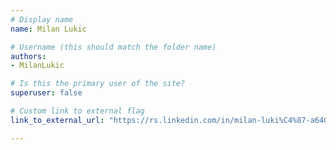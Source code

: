 ```yaml
---
# Display name
name: Milan Lukic

# Username (this should match the folder name)
authors:
- MilanLukic

# Is this the primary user of the site?
superuser: false

# Custom link to external flag
link_to_external_url: "https://rs.linkedin.com/in/milan-luki%C4%87-a64082171"

---
```

